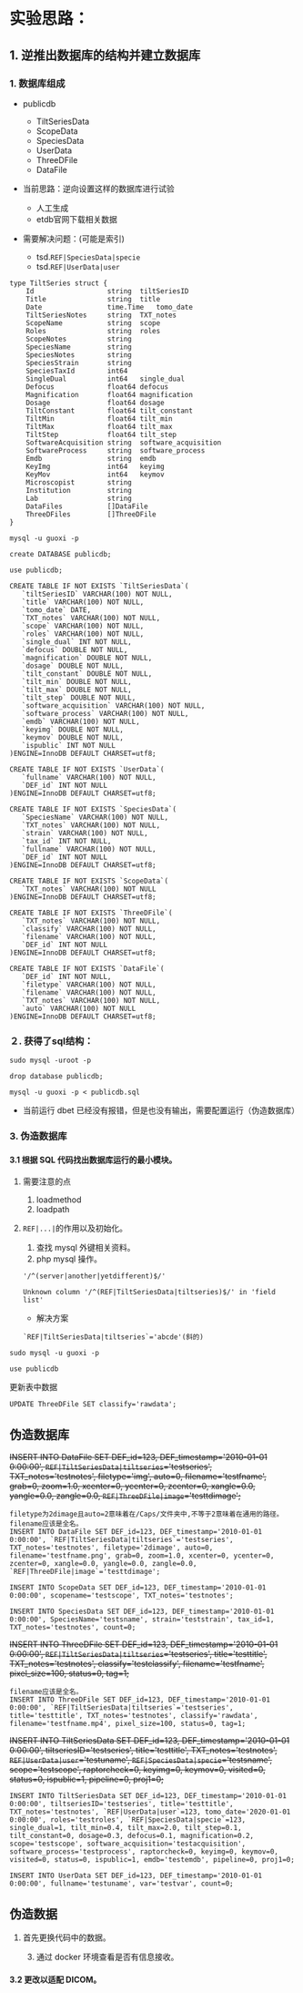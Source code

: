 # 实验思路：
## 1. 逆推出数据库的结构并建立数据库
### 1. 数据库组成
- publicdb
    - TiltSeriesData
    - ScopeData
    - SpeciesData
    - UserData
	- ThreeDFile
	- DataFile

- 当前思路：逆向设置这样的数据库进行试验
	- 人工生成
	- etdb官网下载相关数据

- 需要解决问题：(可能是索引)
    - tsd.`REF|SpeciesData|specie`
    - tsd.`REF|UserData|user`

```
type TiltSeries struct {
	Id                  string  tiltSeriesID
	Title               string  title
	Date                time.Time   tomo_date
	TiltSeriesNotes     string  TXT_notes
	ScopeName           string  scope
	Roles               string  roles
	ScopeNotes          string  
	SpeciesName         string
	SpeciesNotes        string
	SpeciesStrain       string
	SpeciesTaxId        int64
	SingleDual          int64   single_dual
	Defocus             float64 defocus
	Magnification       float64 magnification
	Dosage              float64 dosage
	TiltConstant        float64 tilt_constant
	TiltMin             float64 tilt_min
	TiltMax             float64 tilt_max
	TiltStep            float64 tilt_step
	SoftwareAcquisition string  software_acquisition
	SoftwareProcess     string  software_process
	Emdb                string  emdb
	KeyImg              int64   keyimg
	KeyMov              int64   keymov
	Microscopist        string
	Institution         string
	Lab                 string
	DataFiles           []DataFile
	ThreeDFiles         []ThreeDFile
}
```
```
mysql -u guoxi -p

create DATABASE publicdb;

use publicdb;

CREATE TABLE IF NOT EXISTS `TiltSeriesData`(
   `tiltSeriesID` VARCHAR(100) NOT NULL,
   `title` VARCHAR(100) NOT NULL,
   `tomo_date` DATE,
   `TXT_notes` VARCHAR(100) NOT NULL,
   `scope` VARCHAR(100) NOT NULL,
   `roles` VARCHAR(100) NOT NULL,
   `single_dual` INT NOT NULL,
   `defocus` DOUBLE NOT NULL,
   `magnification` DOUBLE NOT NULL,
   `dosage` DOUBLE NOT NULL,
   `tilt_constant` DOUBLE NOT NULL,
   `tilt_min` DOUBLE NOT NULL,
   `tilt_max` DOUBLE NOT NULL,
   `tilt_step` DOUBLE NOT NULL,
   `software_acquisition` VARCHAR(100) NOT NULL,
   `software_process` VARCHAR(100) NOT NULL,
   `emdb` VARCHAR(100) NOT NULL,
   `keyimg` DOUBLE NOT NULL,
   `keymov` DOUBLE NOT NULL,
   `ispublic` INT NOT NULL
)ENGINE=InnoDB DEFAULT CHARSET=utf8;

CREATE TABLE IF NOT EXISTS `UserData`(
   `fullname` VARCHAR(100) NOT NULL,
   `DEF_id` INT NOT NULL
)ENGINE=InnoDB DEFAULT CHARSET=utf8;

CREATE TABLE IF NOT EXISTS `SpeciesData`(
   `SpeciesName` VARCHAR(100) NOT NULL,
   `TXT_notes` VARCHAR(100) NOT NULL,
   `strain` VARCHAR(100) NOT NULL,
   `tax_id` INT NOT NULL,
   `fullname` VARCHAR(100) NOT NULL,
   `DEF_id` INT NOT NULL
)ENGINE=InnoDB DEFAULT CHARSET=utf8;

CREATE TABLE IF NOT EXISTS `ScopeData`(
   `TXT_notes` VARCHAR(100) NOT NULL
)ENGINE=InnoDB DEFAULT CHARSET=utf8;

CREATE TABLE IF NOT EXISTS `ThreeDFile`(
   `TXT_notes` VARCHAR(100) NOT NULL,
   `classify` VARCHAR(100) NOT NULL,
   `filename` VARCHAR(100) NOT NULL,
   `DEF_id` INT NOT NULL
)ENGINE=InnoDB DEFAULT CHARSET=utf8;

CREATE TABLE IF NOT EXISTS `DataFile`(
   `DEF_id` INT NOT NULL,
   `filetype` VARCHAR(100) NOT NULL,
   `filename` VARCHAR(100) NOT NULL,
   `TXT_notes` VARCHAR(100) NOT NULL,
   `auto` VARCHAR(100) NOT NULL
)ENGINE=InnoDB DEFAULT CHARSET=utf8; 
```

### ２. 获得了sql结构：
```
sudo mysql -uroot -p
```
```
drop database publicdb;
```
```
mysql -u guoxi -p < publicdb.sql
```
- 当前运行 dbet 已经没有报错，但是也没有输出，需要配置运行（伪造数据库）


### 3. 伪造数据库
#### 3.1 根据 SQL 代码找出数据库运行的最小模块。
   1. 需要注意的点
      1. loadmethod
      2. loadpath

   2. `REF|...|`的作用以及初始化。
      1. 查找 mysql 外键相关资料。
      2. php mysql 操作。
      ```
      '/^(server|another|yetdifferent)$/'
      ```
      ```
      Unknown column '/^(REF|TiltSeriesData|tiltseries)$/' in 'field list'
      ```

      - 解决方案
      ```
      `REF|TiltSeriesData|tiltseries`='abcde'(斜的)
      ```

```
sudo mysql -u guoxi -p
```
```
use publicdb
```
更新表中数据
```
UPDATE ThreeDFile SET classify='rawdata';
```
## 伪造数据库
~~INSERT INTO DataFile SET DEF_id=123, DEF_timestamp='2010-01-01 0:00:00', `REF|TiltSeriesData|tiltseries`='testseries', TXT_notes='testnotes', filetype='img', auto=0, filename='testfname', grab=0, zoom=1.0, xcenter=0, ycenter=0, zcenter=0, xangle=0.0, yangle=0.0, zangle=0.0, `REF|ThreeDFile|image`='testtdimage';~~
```
filetype为2dimage且auto=2意味着在/Caps/文件夹中,不等于2意味着在通用的路径。
filename应该是全名。
INSERT INTO DataFile SET DEF_id=123, DEF_timestamp='2010-01-01 0:00:00', `REF|TiltSeriesData|tiltseries`='testseries', TXT_notes='testnotes', filetype='2dimage', auto=0, filename='testfname.png', grab=0, zoom=1.0, xcenter=0, ycenter=0, zcenter=0, xangle=0.0, yangle=0.0, zangle=0.0, `REF|ThreeDFile|image`='testtdimage';
```
```
INSERT INTO ScopeData SET DEF_id=123, DEF_timestamp='2010-01-01 0:00:00', scopename='testscope', TXT_notes='testnotes';
```
```
INSERT INTO SpeciesData SET DEF_id=123, DEF_timestamp='2010-01-01 0:00:00', SpeciesName='testsname', strain='teststrain', tax_id=1, TXT_notes='testnotes', count=0;
```

~~INSERT INTO ThreeDFile SET DEF_id=123, DEF_timestamp='2010-01-01 0:00:00', `REF|TiltSeriesData|tiltseries`='testseries', title='testtitle', TXT_notes='testnotes', classify='testclassify', filename='testfname', pixel_size=100, status=0, tag=1;~~
```
filename应该是全名。
INSERT INTO ThreeDFile SET DEF_id=123, DEF_timestamp='2010-01-01 0:00:00', `REF|TiltSeriesData|tiltseries`='testseries', title='testtitle', TXT_notes='testnotes', classify='rawdata', filename='testfname.mp4', pixel_size=100, status=0, tag=1;

```

~~INSERT INTO TiltSeriesData SET DEF_id=123, DEF_timestamp='2010-01-01 0:00:00', tiltseriesID='testseries', title='testtitle', TXT_notes='testnotes', `REF|UserData|user`='testuname', `REF|SpeciesData|specie`='testsname', scope='testscope', raptorcheck=0, keyimg=0, keymov=0, visited=0, status=0, ispublic=1, pipeline=0, proj1=0;~~
```
INSERT INTO TiltSeriesData SET DEF_id=123, DEF_timestamp='2010-01-01 0:00:00', tiltseriesID='testseries', title='testtitle', TXT_notes='testnotes', `REF|UserData|user`=123, tomo_date='2020-01-01 0:00:00', roles='testroles', `REF|SpeciesData|specie`=123, single_dual=1, tilt_min=0.4, tilt_max=2.0, tilt_step=0.1, tilt_constant=0, dosage=0.3, defocus=0.1, magnification=0.2, scope='testscope', software_acquisition='testacquisition', software_process='testprocess', raptorcheck=0, keyimg=0, keymov=0, visited=0, status=0, ispublic=1, emdb='testemdb', pipeline=0, proj1=0;
```
```
INSERT INTO UserData SET DEF_id=123, DEF_timestamp='2010-01-01 0:00:00', fullname='testuname', var='testvar', count=0; 
```

## 伪造数据
1. 首先更换代码中的数据。



   3. 通过 docker 环境查看是否有信息接收。


#### 3.2 更改以适配 DICOM。
